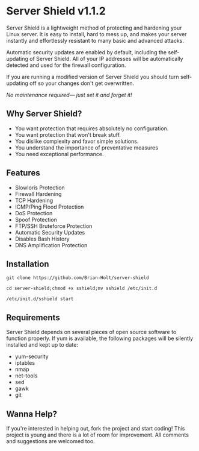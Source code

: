 Server Shield v1.1.2
=============

Server Shield is a lightweight method of protecting and hardening your Linux server. It is
easy to install, hard to mess up, and makes your server instantly and effortlessly resistant
to many basic and advanced attacks.

Automatic security updates are enabled by default, including the self-updating of Server Shield.
All of your IP addresses will be automatically detected and used for the firewall configuration.

If you are running a modified version of Server Shield you should turn self-updating off so
your changes don't get overwritten.

*No maintenance required— just set it and forget it!*


Why Server Shield?
------------------

* You want protection that requires absolutely no configuration.
* You want protection that won't break stuff.
* You dislike complexity and favor simple solutions.
* You understand the importance of preventative measures
* You need exceptional performance.


Features
--------

* Slowloris Protection
* Firewall Hardening
* TCP Hardening
* ICMP/Ping Flood Protection
* DoS Protection
* Spoof Protection
* FTP/SSH Bruteforce Protection
* Automatic Security Updates
* Disables Bash History
* DNS Amplification Protection


Installation
------------

    git clone https://github.com/Brian-Holt/server-shield

    cd server-shield;chmod +x sshield;mv sshield /etc/init.d

    /etc/init.d/sshield start    


Requirements
------------
Server Shield depends on several pieces of open source software to function properly. If yum
is available, the following packages will be silently installed and kept up to date:

* yum-security
* iptables
* nmap
* net-tools
* sed
* gawk
* git

Wanna Help?
-----------
If you're interested in helping out, fork the project and start coding! This project is young
and there is a lot of room for improvement. All comments and suggestions are welcomed too.